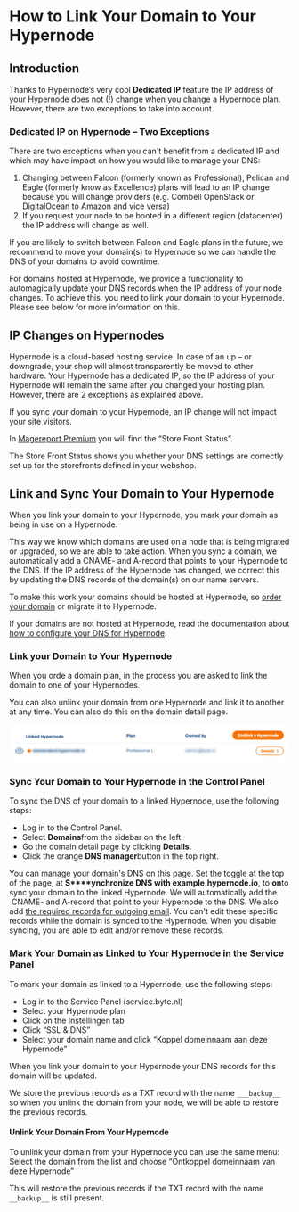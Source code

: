 <!-- source: https://support.hypernode.com/en/best-practices/usage/how-to-link-your-domain-to-your-hypernode/ -->

# How to Link Your Domain to Your Hypernode

## Introduction

Thanks to Hypernode’s very cool **Dedicated IP** feature the IP address of your Hypernode does not (!) change when you change a Hypernode plan. However, there are two exceptions to take into account.

### Dedicated IP on Hypernode – Two Exceptions

There are two exceptions when you can't benefit from a dedicated IP and which may have impact on how you would like to manage your DNS:

1. Changing between Falcon (formerly known as Professional), Pelican and Eagle (formerly know as Excellence) plans will lead to an IP change because you will change providers (e.g. Combell OpenStack or DigitalOcean to Amazon and vice versa)
1. If you request your node to be booted in a different region (datacenter) the IP address will change as well.

If you are likely to switch between Falcon and Eagle plans in the future, we recommend to move your domain(s) to Hypernode so we can handle the DNS of your domains to avoid downtime.

For domains hosted at Hypernode, we provide a functionality to automagically update your DNS records when the IP address of your node changes. To achieve this, you need to link your domain to your Hypernode. Please see below for more information on this.

## IP Changes on Hypernodes

Hypernode is a cloud-based hosting service. In case of an up – or downgrade, your shop will almost transparently be moved to other hardware. Your Hypernode has a dedicated IP, so the IP address of your Hypernode will remain the same after you changed your hosting plan. However, there are 2 exceptions as explained above.

If you sync your domain to your Hypernode, an IP change will not impact your site visitors.

In [Magereport Premium](https://www.magereport.com/) you will find the “Store Front Status”.

The Store Front Status shows you whether your DNS settings are correctly set up for the storefronts defined in your webshop.

## Link and Sync Your Domain to Your Hypernode

When you link your domain to your Hypernode, you mark your domain as being in use on a Hypernode.

This way we know which domains are used on a node that is being migrated or upgraded, so we are able to take action. When you sync a domain, we automatically add a CNAME- and A-record that points to your Hypernode to the DNS. If the IP address of the Hypernode has changed, we correct this by updating the DNS records of the domain(s) on our name servers.

To make this work your domains should be hosted at Hypernode, so [order your domain](https://www.byte.nl/hosting/domeinnaam) or migrate it to Hypernode.

If your domains are not hosted at Hypernode, read the documentation about [how to configure your DNS for Hypernode](https://support.hypernode.com/en/hypernode/dns/how-to-manage-your-dns-settings-for-hypernode).

### Link your Domain to Your Hypernode

When you orde a domain plan, in the process you are asked to link the domain to one of your Hypernodes.

You can also unlink your domain from one Hypernode and link it to another at any time. You can also do this on the domain detail page.

![](_res/qfXt-S7aeGObkd8Zi49uQLQW0ehQ0TEhiQ.png)

### Sync Your Domain to Your Hypernode in the Control Panel

To sync the DNS of your domain to a linked Hypernode, use the following steps:

- Log in to the Control Panel.
- Select **Domains**from the sidebar on the left.
- Go the domain detail page by clicking **Details**.
- Click the orange **DNS manager**button in the top right.

You can manage your domain's DNS on this page. Set the toggle at the top of the page, at **S\*\*\*\*ynchronize DNS with example.hypernode.io**, to **on**to sync your domain to the linked Hypernode. We will automatically add the  CNAME- and A-record that point to your Hypernode to the DNS. We also add [the required records for outgoing email](https://support.hypernode.com/en/hypernode/email/how-to-set-up-your-dns-for-outgoing-email). You can't edit these specific records while the domain is synced to the Hypernode. When you disable syncing, you are able to edit and/or remove these records.

### Mark Your Domain as Linked to Your Hypernode in the Service Panel

To mark your domain as linked to a Hypernode, use the following steps:

- Log in to the Service Panel (service.byte.nl)
- Select your Hypernode plan
- Click on the Instellingen tab
- Click “SSL & DNS”
- Select your domain name and click “Koppel domeinnaam aan deze Hypernode”

When you link your domain to your Hypernode your DNS records for this domain will be updated.

We store the previous records as a TXT record with the name `___backup__` so when you unlink the domain from your node, we will be able to restore the previous records.

#### Unlink Your Domain From Your Hypernode

To unlink your domain from your Hypernode you can use the same menu: Select the domain from the list and choose “Ontkoppel domeinnaam van deze Hypernode”

This will restore the previous records if the TXT record with the name `__backup__` is still present.
